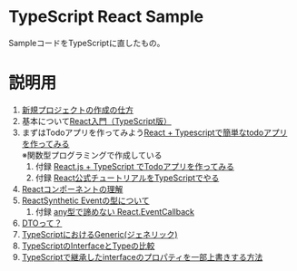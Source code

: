 # TypeScript React Sample

SampleコードをTypeScriptに直したもの。

# 説明用

1. [新規プロジェクトの作成の仕方](https://qiita.com/sunnyG/items/05c2e9381d6ba2d9fccf)
2. 基本について[React入門（TypeScript版）](https://www.webopixel.net/javascript/1588.html)
3. まずはTodoアプリを作ってみよう[React + Typescriptで簡単なtodoアプリを作ってみる](https://qiita.com/Kage_/items/46de2b78a17ae4b18291)  
   ※関数型プログラミングで作成している  
   1. 付録 [React.js + TypeScript でTodoアプリを作ってみる](https://www.webopixel.net/javascript/1598.html)  
   2. 付録 [React公式チュートリアルをTypeScriptでやる](https://note.com/tkugimot/n/nf7fe751298b1)
4. [Reactコンポーネントの理解](https://qiita.com/sangotaro/items/3ea63110517a1b66745b)
5. [ReactSynthetic Eventの型について](https://qiita.com/natsuhiko/items/5d2a526a217e05162a0a)
   1. 付録 [any型で諦めない React.EventCallback](https://qiita.com/Takepepe/items/f1ba99a7ca7e66290f24)
6. [DTOって？](http://e-words.jp/w/DTO.html#:~:text=DTO%E3%81%A8%E3%81%AF%E3%80%81%E3%82%AA%E3%83%96%E3%82%B8%E3%82%A7%E3%82%AF%E3%83%88%E6%8C%87%E5%90%91,%E6%B8%A1%E3%81%99%E9%9A%9B%E3%81%AB%E7%94%A8%E3%81%84%E3%82%89%E3%82%8C%E3%82%8B%E3%80%82)
7. [TypeScriptにおけるGeneric(ジェネリック)](https://qiita.com/k-penguin-sato/items/9baa959e8919157afcd4)
8. [TypeScriptのInterfaceとTypeの比較](https://qiita.com/tkrkt/items/d01b96363e58a7df830e)
9. [TypeScriptで継承したinterfaceのプロパティを一部上書きする方法](https://tech-1natsu.hatenablog.com/entry/2019/02/09/014218)
